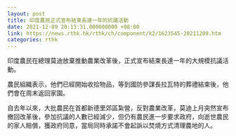 ```yaml
---
layout: post
title: 印度農民正式宣布結束長達一年的抗議活動
date: 2021-12-09 20:13:31.000000000 +08:00
link: https://news.rthk.hk/rthk/ch/component/k2/1623545-20211209.htm
categories: rthk
---
```


印度農民在總理莫迪放棄推動農業改革後，正式宣布結束長達一年的大規模抗議活動。

農民組織表示，他們已經開始收拾物品，等到國防參謀長拉瓦特的葬禮結束後，他們會在周末返回家園。

自去年以來，大批農民在首都新德里郊區紮營，反對農業改革，莫迪上月突然宣布撤回改革後，參加抗議的人數已經減少，但仍有農民進一步要求政府，向逝世農民的家人賠償，獲政府同意，當局同時承諾不會起訴以焚燒方式清理農地的人。
